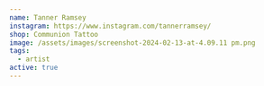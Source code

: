 ```yaml
---
name: Tanner Ramsey
instagram: https://www.instagram.com/tannerramsey/
shop: Communion Tattoo
image: /assets/images/screenshot-2024-02-13-at-4.09.11 pm.png
tags:
  - artist
active: true
---
```

